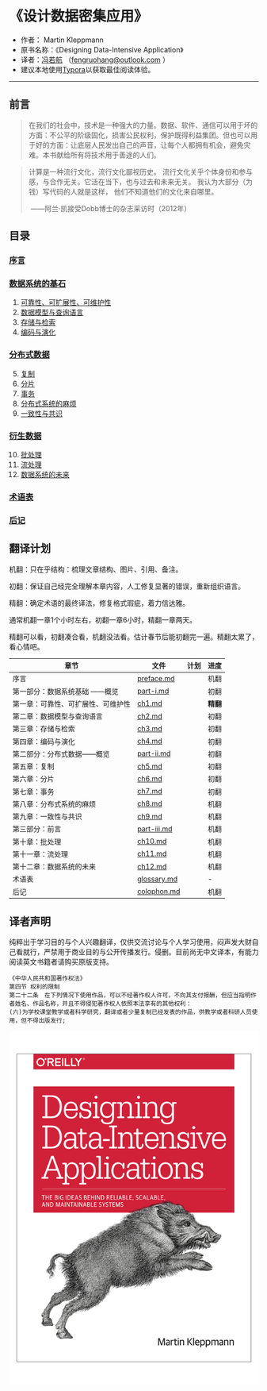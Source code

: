 # 《设计数据密集应用》 

* 作者： Martin Kleppmann
* 原书名称：《Designing Data-Intensive Application》
* 译者：[冯若航]( http://vonng.com/about) （fengruohang@outlook.com ）
* 建议本地使用[Typora](https://www.typora.io)以获取最佳阅读体验。


-----------------



## 前言

> 在我们的社会中，技术是一种强大的力量。数据、软件、通信可以用于坏的方面：不公平的阶级固化，损害公民权利，保护既得利益集团。但也可以用于好的方面：让底层人民发出自己的声音，让每个人都拥有机会，避免灾难。本书献给所有将技术用于善途的人们。



> 计算是一种流行文化，流行文化鄙视历史。 流行文化关乎个体身份和参与感，与合作无关。它活在当下，也与过去和未来无关。 我认为大部分（为钱）写代码的人就是这样， 他们不知道他们的文化来自哪里。
>
> ​                          ——阿兰·凯接受Dobb博士的杂志采访时（2012年）



## 目录

### [序言](preface.md)

### [数据系统的基石](part-i.md)

1. [可靠性、可扩展性、可维护性](ch1.md)
2. [数据模型与查询语言](ch2.md)
3. [存储与检索](ch3.md) 
4. [编码与演化](ch4.md)

### [分布式数据](part-ii.md)

5. [复制](ch5.md) 
6. [分片](ch6.md) 
7. [事务](ch7.md) 
8. [分布式系统的麻烦](ch8.md) 
9. [一致性与共识](ch9.md) 

### [衍生数据](part-iii.md)

10. [批处理](ch10.md) 
11. [流处理](ch11.md) 
12. [数据系统的未来](ch12.md) 


### [术语表](glossary.md)

### [后记](colophon.md)



## 翻译计划

机翻：只在乎结构：梳理文章结构、图片、引用、备注。

初翻：保证自己经完全理解本章内容，人工修复显著的错误，重新组织语言。

精翻：确定术语的最终译法，修复格式瑕疵，着力信达雅。

通常机翻一章1个小时左右，初翻一章6小时，精翻一章两天。

精翻可以看，初翻凑合看，机翻没法看。估计春节后能初翻完一遍。精翻太累了，看心情吧。

| 章节   | 文件   | 计划 | 进度 |
| ------ | ------ | ---- | ---- |
| 序言   | [preface.md](preface.md) |      | 机翻 |
| 第一部分：数据系统基础 ——概览 | [part-i.md](part-i.md) |      | 初翻 |
| 第一章：可靠性、可扩展性、可维护性 | [ch1.md](ch1.md) |      | **精翻** |
| 第二章：数据模型与查询语言 | [ch2.md](ch2.md) |      | 初翻 |
| 第三章：存储与检索 | [ch3.md](ch3.md) |      | 初翻 |
| 第四章：编码与演化 | [ch4.md](ch4.md) |      | 初翻 |
| 第二部分：分布式数据——概览 | [part-ii.md](part-ii.md) | | 初翻 |
| 第五章：复制 | [ch5.md](ch5.md) |      | 初翻 |
| 第六章：分片 | [ch6.md](ch6.md) |      | 初翻 |
| 第七章：事务 | [ch7.md](ch7.md) |      | 初翻 |
| 第八章：分布式系统的麻烦 | [ch8.md](ch8.md) |      | 机翻 |
| 第九章：一致性与共识 | [ch9.md](ch9.md) |      | 机翻 |
| 第三部分：前言 | [part-iii.md](part-iii.md) | | 机翻 |
| 第十章：批处理 | [ch10.md](ch10.md) |  | 机翻 |
| 第十一章：流处理 | [ch11.md](ch11.md) |      | 机翻 |
| 第十二章：数据系统的未来 | [ch12.md](ch12.md) |      | 机翻 |
| 术语表 | [glossary.md](glossary.md) | | - |
| 后记 | [colophon.md](colophon.md) | | 机翻 |




## 译者声明

纯粹出于学习目的与个人兴趣翻译，仅供交流讨论与个人学习使用，闷声发大财自己看就行，严禁用于商业目的与公开传播发行。侵删。目前尚无中文译本，有能力阅读英文书籍者请购买原版支持。

```
《中华人民共和国著作权法》
第四节 权利的限制
第二十二条　在下列情况下使用作品，可以不经著作权人许可，不向其支付报酬，但应当指明作者姓名、作品名称，并且不得侵犯著作权人依照本法享有的其他权利：
(六)为学校课堂教学或者科学研究，翻译或者少量复制已经发表的作品，供教学或者科研人员使用，但不得出版发行;
```

![](img/title.png)